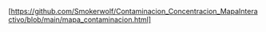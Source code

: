 [https://github.com/Smokerwolf/Contaminacion_Concentracion_MapaInteractivo/blob/main/mapa_contaminacion.html]
